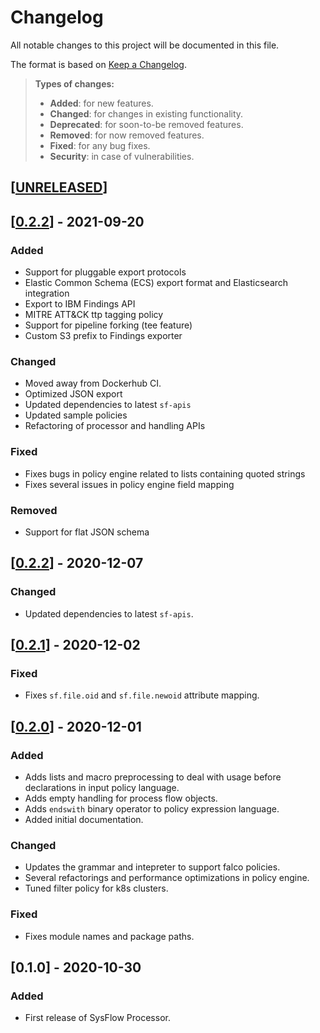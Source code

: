 # Changelog

All notable changes to this project will be documented in this file.

The format is based on [Keep a Changelog](http://keepachangelog.com/en/1.0.0/).

> **Types of changes:**
>
> - **Added**: for new features.
> - **Changed**: for changes in existing functionality.
> - **Deprecated**: for soon-to-be removed features.
> - **Removed**: for now removed features.
> - **Fixed**: for any bug fixes.
> - **Security**: in case of vulnerabilities.

## [[UNRELEASED](https://github.com/sysflow-telemetry/sf-processor/compare/0.3.0...HEAD)]

## [[0.2.2](https://github.com/sysflow-telemetry/sf-processor/compare/0.2.2...0.3.0)] - 2021-09-20

### Added

- Support for pluggable export protocols
- Elastic Common Schema (ECS) export format and Elasticsearch integration
- Export to IBM Findings API
- MITRE ATT&CK ttp tagging policy
- Support for pipeline forking (tee feature)
- Custom S3 prefix to Findings exporter

### Changed

- Moved away from Dockerhub CI.
- Optimized JSON export
- Updated dependencies to latest `sf-apis`
- Updated sample policies
- Refactoring of processor and handling APIs

### Fixed

- Fixes bugs in policy engine related to lists containing quoted strings
- Fixes several issues in policy engine field mapping

### Removed

- Support for flat JSON schema

## [[0.2.2](https://github.com/sysflow-telemetry/sf-processor/compare/0.2.1...0.2.2)] - 2020-12-07

### Changed

- Updated dependencies to latest `sf-apis`.

## [[0.2.1](https://github.com/sysflow-telemetry/sf-processor/compare/0.2.0...0.2.1)] - 2020-12-02

### Fixed

- Fixes `sf.file.oid` and `sf.file.newoid` attribute mapping.

## [[0.2.0](https://github.com/sysflow-telemetry/sf-processor/compare/0.1.0...0.2.0)] - 2020-12-01

### Added

- Adds lists and macro preprocessing to deal with usage before declarations in input policy language.
- Adds empty handling for process flow objects.
- Adds `endswith` binary operator to policy expression language.
- Added initial documentation.

### Changed

- Updates the grammar and intepreter to support falco policies.
- Several refactorings and performance optimizations in policy engine.
- Tuned filter policy for k8s clusters.

### Fixed

- Fixes module names and package paths.

## [0.1.0] - 2020-10-30

### Added

- First release of SysFlow Processor.
